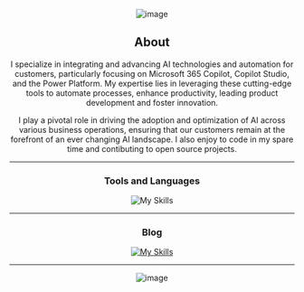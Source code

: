 <div align="center">

![image](https://www.flowjoe.io/wp-content/uploads/2024/12/joe-top-banner.png)

## About
I specialize in integrating and advancing AI technologies and automation for customers, particularly focusing on Microsoft 365 Copilot, Copilot Studio, and the Power Platform. My expertise lies in leveraging these cutting-edge tools to automate processes, enhance productivity, leading product development and foster innovation. 

I play a pivotal role in driving the adoption and optimization of AI across various business operations, ensuring that our customers remain at the forefront of an ever changing AI landscape. I also enjoy to code in my spare time and contibuting to open source projects.

-------------------

### Tools and Languages

![My Skills](https://skillicons.dev/icons?i=azure,aws,dotnet,cs,py,rust,js,ts,html,css,bootstrap&theme=light)

-------------------

### Blog

[![My Skills](https://skillicons.dev/icons?i=stackoverflow&theme=light)](https://www.flowjoe.io/)

-------------------

![image](https://upload.wikimedia.org/wikipedia/commons/2/2a/Microsoft_MVP_banner.png)
<div>
